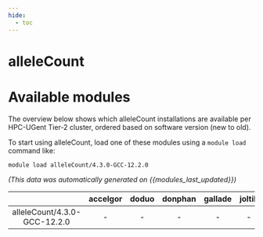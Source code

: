 ```yaml
---
hide:
  - toc
---
```


alleleCount
===========

# Available modules


The overview below shows which alleleCount installations are available per HPC-UGent Tier-2 cluster, ordered based on software version (new to old).

To start using alleleCount, load one of these modules using a `module load` command like:

```shell
module load alleleCount/4.3.0-GCC-12.2.0
```

*(This data was automatically generated on {{modules_last_updated}})*  

| |accelgor|doduo|donphan|gallade|joltik|shinx|
| :---: | :---: | :---: | :---: | :---: | :---: | :---: |
|alleleCount/4.3.0-GCC-12.2.0|-|-|-|-|-|x|

